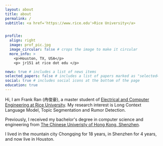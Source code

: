 ```yaml
---
layout: about
title: about
permalink: /
subtitle: <a href='https://www.rice.edu'>Rice University</a>


profile:
  align: right
  image: prof_pic.jpg
  image_circular: false # crops the image to make it circular
  more_info: >
    <p>Houston, TX, USA</p>
    <p> jr151 at rice dot edu </p>

news: true # includes a list of news items
selected_papers: false # includes a list of papers marked as "selected={true}"
social: true # includes social icons at the bottom of the page
education: true
---
```


Hi, I am Frank Ran (冉俊豪), a master student of [Electrical and Computer Engineering at Rice University](https://eceweb.rice.edu/). My research interest is Long Context Language Model, Topic Segmentation and Rumor Detection. 

Previously, I received my bachelor's degree in computer science and engineering from [The Chinese Univeristy of Hong Kong, Shenzhen](https://www.cuhk.edu.cn/en).

I lived in the mountain city Chongqing for 18 years, in Shenzhen for 4 years, and now live in Houston.


